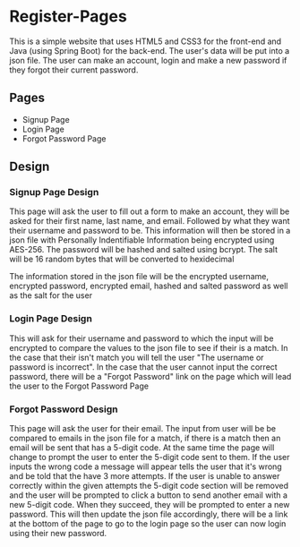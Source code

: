 <h1>Register-Pages</h1>
<p>This is a simple website that uses HTML5 and CSS3 for the front-end and Java (using Spring Boot) for the back-end. The user's data will be put into a json file. The user can make an account, login and make a new password if they forgot their current password. </p>

<h2>Pages</h2>

<ul>
    <li>Signup Page
    <li>Login Page
    <li>Forgot Password Page
</ul>

<h2>Design</h2>

<h3>Signup Page Design</h3>

<p>This page will ask the user to fill out a form to make an account, they will be asked for their first name, last name, and email. Followed by what they want their username and password to be. This information will then be stored in a json file with Personally Indentifiable Information being encrypted using AES-256. The password will be hashed and salted using bcrypt. The salt will be 16 random bytes that will be converted to hexidecimal</p>

<p>The information stored in the json file will be the encrypted username, encrypted password, encrypted email, hashed and salted password as well as the salt for the user</p>

<h3>Login Page Design</h3>
<p>This will ask for their username and password to which the input will be encrypted to compare the values to the json file to see if their is a match. In the case that their isn't match you will tell the user "The username or password is incorrect". In the case that the user cannot input the correct password, there will be a "Forgot Password" link on the page which will lead the user to the Forgot Password Page</p>

<h3>Forgot Password Design</h3>
<p>This page will ask the user for their email. The input from user will be be compared to emails in the json file for a match, if there is a match then an email will be sent that has a 5-digit code. At the same time the page will change to prompt the user to enter the 5-digit code sent to them. If the user inputs the wrong code a message will appear tells the user that it's wrong and be told that the have 3 more attempts. If the user is unable to answer correctly within the given attempts the 5-digit code section will be removed and the user will be prompted to click a button to send another email with a new 5-digit code. When they succeed, they will be prompted to enter a new password. This will then update the json file accordingly, there will be a link at the bottom of the page to go to the login page so the user can now login using their new password.</p>